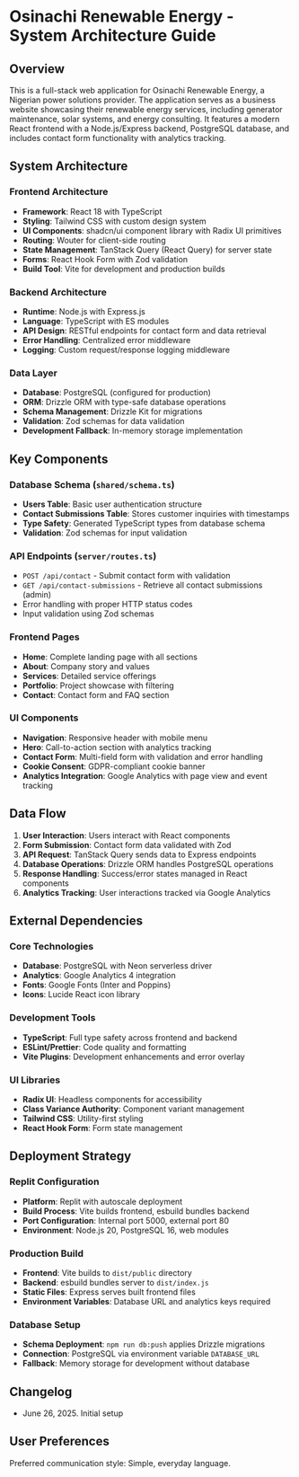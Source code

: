 # Osinachi Renewable Energy - System Architecture Guide

## Overview

This is a full-stack web application for Osinachi Renewable Energy, a Nigerian power solutions provider. The application serves as a business website showcasing their renewable energy services, including generator maintenance, solar systems, and energy consulting. It features a modern React frontend with a Node.js/Express backend, PostgreSQL database, and includes contact form functionality with analytics tracking.

## System Architecture

### Frontend Architecture
- **Framework**: React 18 with TypeScript
- **Styling**: Tailwind CSS with custom design system
- **UI Components**: shadcn/ui component library with Radix UI primitives
- **Routing**: Wouter for client-side routing
- **State Management**: TanStack Query (React Query) for server state
- **Forms**: React Hook Form with Zod validation
- **Build Tool**: Vite for development and production builds

### Backend Architecture
- **Runtime**: Node.js with Express.js
- **Language**: TypeScript with ES modules
- **API Design**: RESTful endpoints for contact form and data retrieval
- **Error Handling**: Centralized error middleware
- **Logging**: Custom request/response logging middleware

### Data Layer
- **Database**: PostgreSQL (configured for production)
- **ORM**: Drizzle ORM with type-safe database operations
- **Schema Management**: Drizzle Kit for migrations
- **Validation**: Zod schemas for data validation
- **Development Fallback**: In-memory storage implementation

## Key Components

### Database Schema (`shared/schema.ts`)
- **Users Table**: Basic user authentication structure
- **Contact Submissions Table**: Stores customer inquiries with timestamps
- **Type Safety**: Generated TypeScript types from database schema
- **Validation**: Zod schemas for input validation

### API Endpoints (`server/routes.ts`)
- `POST /api/contact` - Submit contact form with validation
- `GET /api/contact-submissions` - Retrieve all contact submissions (admin)
- Error handling with proper HTTP status codes
- Input validation using Zod schemas

### Frontend Pages
- **Home**: Complete landing page with all sections
- **About**: Company story and values
- **Services**: Detailed service offerings
- **Portfolio**: Project showcase with filtering
- **Contact**: Contact form and FAQ section

### UI Components
- **Navigation**: Responsive header with mobile menu
- **Hero**: Call-to-action section with analytics tracking
- **Contact Form**: Multi-field form with validation and error handling
- **Cookie Consent**: GDPR-compliant cookie banner
- **Analytics Integration**: Google Analytics with page view and event tracking

## Data Flow

1. **User Interaction**: Users interact with React components
2. **Form Submission**: Contact form data validated with Zod
3. **API Request**: TanStack Query sends data to Express endpoints
4. **Database Operations**: Drizzle ORM handles PostgreSQL operations
5. **Response Handling**: Success/error states managed in React components
6. **Analytics Tracking**: User interactions tracked via Google Analytics

## External Dependencies

### Core Technologies
- **Database**: PostgreSQL with Neon serverless driver
- **Analytics**: Google Analytics 4 integration
- **Fonts**: Google Fonts (Inter and Poppins)
- **Icons**: Lucide React icon library

### Development Tools
- **TypeScript**: Full type safety across frontend and backend
- **ESLint/Prettier**: Code quality and formatting
- **Vite Plugins**: Development enhancements and error overlay

### UI Libraries
- **Radix UI**: Headless components for accessibility
- **Class Variance Authority**: Component variant management
- **Tailwind CSS**: Utility-first styling
- **React Hook Form**: Form state management

## Deployment Strategy

### Replit Configuration
- **Platform**: Replit with autoscale deployment
- **Build Process**: Vite builds frontend, esbuild bundles backend
- **Port Configuration**: Internal port 5000, external port 80
- **Environment**: Node.js 20, PostgreSQL 16, web modules

### Production Build
- **Frontend**: Vite builds to `dist/public` directory
- **Backend**: esbuild bundles server to `dist/index.js`
- **Static Files**: Express serves built frontend files
- **Environment Variables**: Database URL and analytics keys required

### Database Setup
- **Schema Deployment**: `npm run db:push` applies Drizzle migrations
- **Connection**: PostgreSQL via environment variable `DATABASE_URL`
- **Fallback**: Memory storage for development without database

## Changelog
- June 26, 2025. Initial setup

## User Preferences

Preferred communication style: Simple, everyday language.
